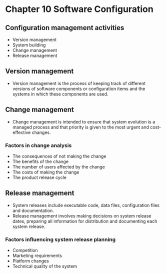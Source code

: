 # Chapter 10 Software Configuration

## Configuration management activities

- Version management
- System building
- Change management
- Release management

## Version management

- Version management is the process of keeping track of different versions of software components or configuration items and the systems in which these components are used.

## Change management

- Change management is intended to ensure that system evolution is a managed process and that priority is given to the most urgent and cost-effective changes.

### Factors in change analysis

- The consequences of not making the change
- The benefits of the change
- The number of users affected by the change
- The costs of making the change
- The product release cycle

## Release management

- System releases include executable code, data files, configuration files and documentation.
- Release management involves making decisions on system release dates, preparing all information for distribution and documenting each system release.

### Factors influencing system release planning

- Competition
- Marketing requirements
- Platform changes
- Technical quality of the system
